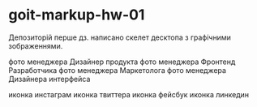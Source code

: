 # goit-markup-hw-01

Депозиторій перше дз. написано скелет десктопа з графічними зображеннями.


фото менеджера Дизайнер продукта
фото менеджера Фронтенд Разработчика
фото менеджера Маркетолога
фото менеджера Дизайнера интерфейса

иконка инстаграм
иконка твиттера
иконка фейсбук
иконка линкедин
